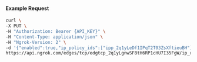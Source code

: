 <!-- Code generated for API Clients. DO NOT EDIT. -->

#### Example Request

```bash
curl \
-X PUT \
-H "Authorization: Bearer {API_KEY}" \
-H "Content-Type: application/json" \
-H "Ngrok-Version: 2" \
-d '{"enabled":true,"ip_policy_ids":["ipp_2q1yLeDf1IPqT2T03ZsXftieuBH"]}' \
https://api.ngrok.com/edges/tcp/edgtcp_2q1yLgnwSF8tH6RP1cHU7I35FgW/ip_restriction
```
